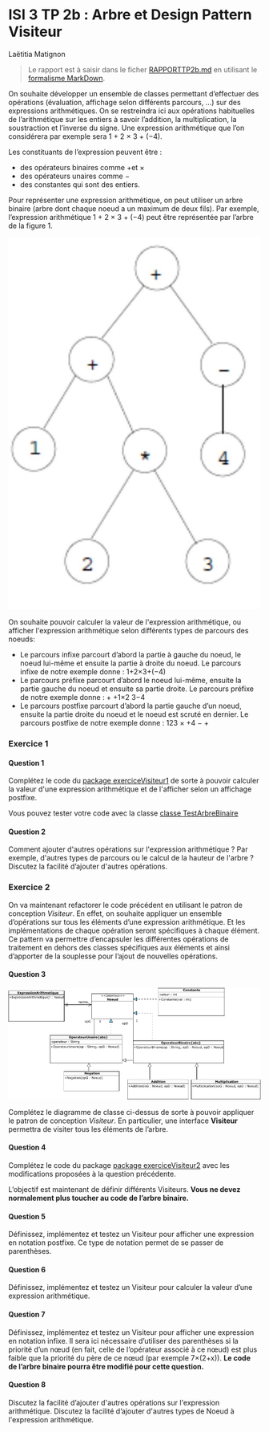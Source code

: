 # ISI 3 TP 2b : Arbre et Design Pattern Visiteur
Laëtitia Matignon

> Le rapport est à saisir dans le ficher [RAPPORTTP2b.md](RAPPORTTP2b.md) en utilisant le [formalisme MarkDown](https://guides.github.com/features/mastering-markdown/).

On souhaite développer un ensemble de classes permettant d’effectuer des opérations (évaluation, affichage selon différents parcours, ...) sur des expressions arithmétiques. 
On se restreindra ici aux opérations habituelles de l’arithmétique sur les entiers à savoir l’addition, la multiplication, la soustraction et l’inverse du signe. 
Une expression arithmétique que l’on considérera par exemple sera 1 + 2 × 3 + (−4).

Les constituants de l’expression peuvent être : 
* des opérateurs binaires comme +et × 
* des opérateurs unaires comme −
* des constantes qui sont des entiers.


Pour représenter une expression arithmétique, on peut utiliser un arbre binaire (arbre dont chaque noeud a un maximum de deux fils). 
Par exemple, l’expression arithmétique 1 + 2 × 3 + (−4) peut être représentée par l’arbre de la figure 1.

![expression](images/0001.jpg)


On souhaite pouvoir calculer la valeur de l'expression arithmétique, ou afficher l'expression arithmétique selon différents types de parcours des noeuds:
* Le parcours infixe parcourt d’abord la partie à gauche du noeud, le noeud lui-même et ensuite la partie à droite du noeud. Le parcours infixe de notre exemple
donne : 1+2×3+(−4)
* Le parcours préfixe parcourt d’abord le noeud lui-même, ensuite la partie gauche
du noeud et ensuite sa partie droite. Le parcours préfixe de notre exemple donne : + +1×2 3−4
* Le parcours postfixe parcourt d’abord la partie gauche d’un noeud, ensuite la
partie droite du noeud et le noeud est scruté en dernier. Le parcours postfixe de notre exemple donne : 123 × +4 − +

### Exercice 1
#### Question 1



Complétez le code du [package exerciceVisiteur1](src/exerciceVisiteur1/) de sorte à pouvoir calculer la valeur d'une expression arithmétique et de l'afficher selon un affichage postfixe. 

Vous pouvez tester votre code avec la classe [classe TestArbreBinaire](src/exerciceVisiteur1/TestArbreBinaire.java) 

#### Question 2

Comment ajouter d'autres opérations sur l'expression arithmétique ? Par exemple, d'autres types de parcours ou le calcul de la hauteur de l'arbre ? Discutez la facilité d’ajouter d'autres opérations.

### Exercice 2


On va maintenant refactorer le code précédent en utilisant le patron de conception *Visiteur*. En effet, on souhaite appliquer un ensemble d’opérations sur tous les éléments d’une expression arithmétique. Et les implémentations de chaque opération seront spécifiques à chaque élément. Ce pattern va permettre d’encapsuler les différentes opérations de traitement en dehors des classes spécifiques aux éléments et ainsi d’apporter de la souplesse pour l’ajout de nouvelles opérations.


#### Question 3

![diagramme classe](images/diagclasseb.png)


Complétez le diagramme de classe ci-dessus de sorte à pouvoir appliquer le patron de conception *Visiteur*. 
En particulier, une interface **Visiteur** permettra de visiter tous les éléments de l’arbre.

#### Question 4

Complétez le code du package [package exerciceVisiteur2](src/exerciceVisiteur2/) avec les modifications proposées à la question précédente.

L’objectif est maintenant de définir différents Visiteurs. **Vous ne devez normalement plus toucher au code de l’arbre binaire.**

#### Question 5

Définissez, implémentez et testez un Visiteur pour afficher une expression en notation postfixe. 
Ce type de notation permet de se passer de parenthèses.

#### Question 6

Définissez, implémentez et testez un Visiteur pour calculer la valeur d’une expression arithmétique.


#### Question 7

Définissez, implémentez et testez un Visiteur pour afficher une expression en notation infixe. 
Il sera ici nécessaire d’utiliser des parenthèses si la priorité d’un nœud (en fait, celle de l’opérateur associé à ce nœud) est plus faible que la priorité du père de ce nœud (par exemple 7×(2+x)). 
**Le code de l’arbre binaire pourra être modifié pour cette question.**

#### Question 8
Discutez la facilité d’ajouter d'autres opérations sur l'expression arithmétique.
Discutez la facilité d’ajouter d'autres types de Noeud à l'expression arithmétique.


